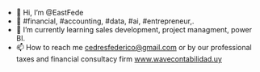 - 👋 Hi, I’m @EastFede
- 👀 #financial, #accounting, #data, #ai, #entrepreneur,.
- 🌱 I’m currently learning sales development, project managment, power BI.
- 📫 How to reach me cedresfederico@gmail.com or by our professional taxes and financial consultacy firm www.wavecontabilidad.uy

<!---
EastFede/EastFede is a ✨ special ✨ repository because its `README.md` (this file) appears on your GitHub profile.
You can click the Preview link to take a look at your changes.
--->
